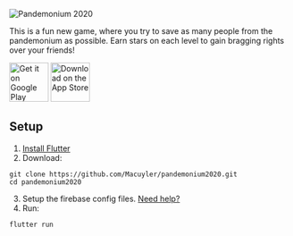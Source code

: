 ![Pandemonium 2020](https://files-5141a.web.app/img/github/2020/pandemonium-banner.png)

This is a fun new game, where you try to save as many people from the pandemonium as possible. Earn stars on each level to gain bragging rights over your friends!

[<img src="https://files-5141a.web.app/img/github/apps/google-play.png" alt="Get it on Google Play" height="70px">](https://play.google.com/store/apps/details?id=com.macuyler.pandemonium2020)
[<img src="https://files-5141a.web.app/img/github/apps/app-store.png" alt="Download on the App Store" height="70px">](https://apps.apple.com/us/app/id1512872575)


## Setup

1. [Install Flutter](https://flutter.dev/docs/get-started/install)
2. Download:

```
git clone https://github.com/Macuyler/pandemonium2020.git
cd pandemonium2020
```

3. Setup the firebase config files. [Need help?](https://firebase.google.com/docs/flutter/setup)
4. Run:

```
flutter run
```
